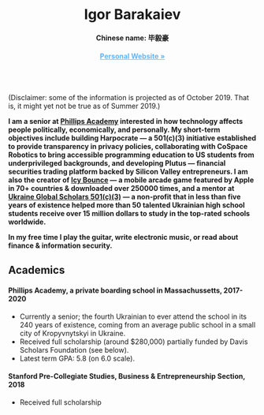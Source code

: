 <p align="center">
  <h1 align="center">Igor Barakaiev</a></h1>
  <h4 align="center">Chinese name: 毕毅豪</h4>
  <h4 align="center"><a href="https://igor.fyi/" style="color: #64b5f6">Personal Website »</a></h4>
</p>
<br>
<br>

(Disclaimer: some of the information is projected as of October 2019. That is, it might yet not be true as of Summer 2019.)

**I am a senior at [Phillips Academy](https://www.andover.edu/) interested in how technology affects people politically, economically, and personally. My short-term objectives include building Harpocrate — a 501(c)(3) initiative established to provide transparency in privacy policies, collaborating with CoSpace Robotics to bring accessible programming education to US students from underprivileged backgrounds, and developing Plutus — financial securities trading platform backed by Silicon Valley entrepreneurs. I am also the creator of [Icy Bounce](https://icybounce.com) — a mobile arcade game featured by Apple in 70+ countries & downloaded over 250000 times, and a mentor at [Ukraine Global Scholars 501(c)(3)](https://ukraineglobalscholars.org) — a non-profit that in less than five years of existence helped more than 50 talented Ukrainian high school students receive over 15 million dollars to study in the top-rated schools worldwide.**

**In my free time I play the guitar, write electronic music, or read about finance & information security.**

## Academics
#### **Phillips Academy**, a private boarding school in Massachussetts, 2017-2020
- Currently a senior; the fourth Ukrainian to ever attend the school in its 240 years of existence, coming from an average public school in a small city of Kropyvnytskyi in Ukraine.
- Received full scholarship (around $280,000) partially funded by Davis Scholars Foundation (see below).
- Latest term GPA: 5.8 (on 6.0 scale).

#### **Stanford Pre-Collegiate Studies**, Business & Entrepreneurship Section, 2018 
- Received full scholarship 

